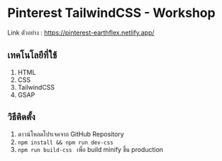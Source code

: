 # Pinterest TailwindCSS - Workshop

Link ตัวอย่าง : https://pinterest-earthflex.netlify.app/

## เทคโนโลยีที่ใช้
1. HTML
2. CSS
3. TailwindCSS
4. GSAP

## วิธีติดตั้ง
1. ดาวน์โหลดโปรเจคจาก GitHub Repository
2. ```npm install && npm run dev-css ```
3. ```npm run build-css ``` เพื่อ build minify ขึ้น production 
